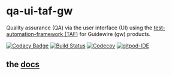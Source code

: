 # qa-ui-taf-gw
Quality assurance (QA) via the user interface (UI) using the [test-automation-framework (TAF)](https://github.com/baloise/test-automation-framework) for Guidewire (gw) products.

[![Codacy Badge](https://api.codacy.com/project/badge/Grade/bf6fa237dd934970991ecba2c66db23e)](https://app.codacy.com/app/open-insurance/qa-ui-taf-gw?utm_source=github.com&utm_medium=referral&utm_content=open-insurance/qa-ui-taf-gw&utm_campaign=Badge_Grade_Dashboard)
[![Build Status](https://travis-ci.org/open-insurance/qa-ui-taf-gw.svg?branch=master)](https://travis-ci.org/open-insurance/qa-ui-taf-gw)
[![Codecov](https://img.shields.io/codecov/c/github/open-insurance/qa-ui-taf-gw.svg)](https://codecov.io/gh/open-insurance/qa-ui-taf-gw)
[![gitpod-IDE](https://img.shields.io/badge/open--IDE-as--gitpod-blue.svg?style=flat&label=openIDE)](https://gitpod.io#https://github.com/open-insurance/qa-ui-taf-gw)

## the [docs](docs/index.md)
